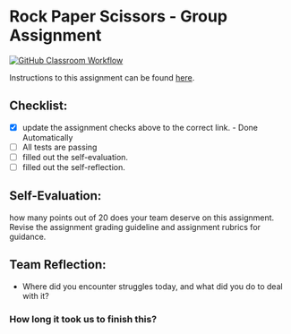 Rock Paper Scissors - Group Assignment
===================================
[![GitHub Classroom Workflow](https://s///github.com/IT3049C-Students/3-rock-paper-scissors-turnbopd/actions/workflows/classroom.yml/badge.svg)](https://s///github.com/IT3049C-Students/3-rock-paper-scissors-turnbopd/actions/workflows/classroom.yml)

Instructions to this assignment can be found [here](https://it3049c.github.io/Material/Assignments/3.Rock_Paper_Scissors/).

## Checklist:
- [x] update the assignment checks above to the correct link. - Done Automatically
- [ ] All tests are passing
- [ ] filled out the self-evaluation.
- [ ] filled out the self-reflection.

## Self-Evaluation: 
how many points out of 20 does your team deserve on this assignment. Revise the assignment grading guideline and assignment rubrics for guidance.

## Team Reflection:
- Where did you encounter struggles today, and what did you do to deal with it?


### How long it took us to finish this?
